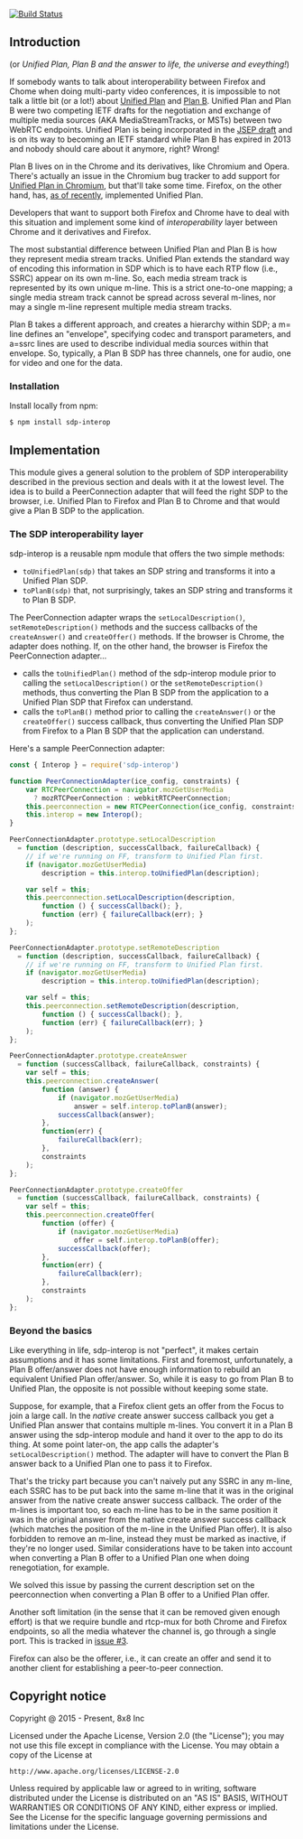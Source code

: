 [![Build Status](https://travis-ci.org/jitsi/sdp-interop.svg?branch=master)](https://travis-ci.org/jitsi/sdp-interop)

## Introduction

(or _Unified Plan, Plan B and the answer to life, the universe and eveything!_)

If somebody wants to talk about interoperability between Firefox and Chome when
doing multi-party video conferences, it is impossible to not talk a little bit
(or a lot!) about [Unified
Plan](https://tools.ietf.org/html/draft-roach-mmusic-unified-plan-00) and [Plan
B](https://tools.ietf.org/html/draft-uberti-rtcweb-plan-00). Unified Plan and
Plan B were two competing IETF drafts for the negotiation and exchange of
multiple media sources (AKA MediaStreamTracks, or MSTs) between two WebRTC
endpoints. Unified Plan is being incorporated in the [JSEP
draft](https://tools.ietf.org/html/draft-ietf-rtcweb-jsep-09) and is on its way
to becoming an IETF standard while Plan B has expired in 2013 and nobody should
care about it anymore, right? Wrong!

Plan B lives on in the Chrome and its derivatives, like Chromium and Opera.
There's actually an issue in the Chromium bug tracker to add support for
[Unified Plan in
Chromium](https://code.google.com/p/chromium/issues/detail?id=465349), but
that'll take some time. Firefox, on the other hand, has, [as of
recently](https://hacks.mozilla.org/2015/03/webrtc-in-firefox-38-multistream-and-renegotiation/),
implemented Unified Plan.

Developers that want to support both Firefox and Chrome have to deal with this
situation and implement some kind of _interoperability_ layer between Chrome and
it derivatives and Firefox.

The most substantial difference between Unified Plan and Plan B is how they
represent media stream tracks. Unified Plan extends the standard way of
encoding this information in SDP which is to have each RTP flow (i.e., SSRC)
appear on its own m-line. So, each media stream track is represented by its own
unique m-line.  This is a strict one-to-one mapping; a single media stream
track cannot be spread across several m-lines, nor may a single m-line
represent multiple media stream tracks.

Plan B takes a different approach, and creates a hierarchy within SDP; a m=
line defines an "envelope", specifying codec and transport parameters, and
a=ssrc lines are used to describe individual media sources within that
envelope. So, typically, a Plan B SDP has three channels, one for audio, one
for video and one for the data.

### Installation

Install locally from npm:

```bash
$ npm install sdp-interop
```

## Implementation

This module gives a general solution to the problem of SDP interoperability
described in the previous section and deals with it at the lowest level. The idea
is to build a PeerConnection adapter that will feed the right SDP to the browser,
i.e. Unified Plan to Firefox and Plan B to Chrome and that would give a Plan B SDP
to the application.

### The SDP interoperability layer

sdp-interop is a reusable npm module that offers the two simple methods:

* `toUnifiedPlan(sdp)` that takes an SDP string and transforms it into a
  Unified Plan SDP.
* `toPlanB(sdp)` that, not surprisingly, takes an SDP string and transforms it
  to Plan B SDP.

The PeerConnection adapter wraps the `setLocalDescription()`,
`setRemoteDescription()` methods and the success callbacks of the
`createAnswer()` and `createOffer()` methods. If the browser is Chrome, the
adapter does nothing. If, on the other hand, the browser is Firefox the
PeerConnection adapter...

* calls the `toUnifiedPlan()` method of the sdp-interop module prior to calling
  the `setLocalDescription()` or the `setRemoteDescription()` methods, thus
  converting the Plan B SDP from the application to a Unified Plan SDP that
  Firefox can understand.
* calls the `toPlanB()` method prior to calling the `createAnswer()` or the
  `createOffer()` success callback, thus converting the Unified Plan SDP from
  Firefox to a Plan B SDP that the application can understand.

Here's a sample PeerConnection adapter:

```javascript
const { Interop } = require('sdp-interop')

function PeerConnectionAdapter(ice_config, constraints) {
    var RTCPeerConnection = navigator.mozGetUserMedia
      ? mozRTCPeerConnection : webkitRTCPeerConnection;
    this.peerconnection = new RTCPeerConnection(ice_config, constraints);
    this.interop = new Interop();
}

PeerConnectionAdapter.prototype.setLocalDescription
  = function (description, successCallback, failureCallback) {
    // if we're running on FF, transform to Unified Plan first.
    if (navigator.mozGetUserMedia)
        description = this.interop.toUnifiedPlan(description);

    var self = this;
    this.peerconnection.setLocalDescription(description,
        function () { successCallback(); },
        function (err) { failureCallback(err); }
    );
};

PeerConnectionAdapter.prototype.setRemoteDescription
  = function (description, successCallback, failureCallback) {
    // if we're running on FF, transform to Unified Plan first.
    if (navigator.mozGetUserMedia)
        description = this.interop.toUnifiedPlan(description);

    var self = this;
    this.peerconnection.setRemoteDescription(description,
        function () { successCallback(); },
        function (err) { failureCallback(err); }
    );
};

PeerConnectionAdapter.prototype.createAnswer
  = function (successCallback, failureCallback, constraints) {
    var self = this;
    this.peerconnection.createAnswer(
        function (answer) {
            if (navigator.mozGetUserMedia)
                answer = self.interop.toPlanB(answer);
            successCallback(answer);
        },
        function(err) {
            failureCallback(err);
        },
        constraints
    );
};

PeerConnectionAdapter.prototype.createOffer
  = function (successCallback, failureCallback, constraints) {
    var self = this;
    this.peerconnection.createOffer(
        function (offer) {
            if (navigator.mozGetUserMedia)
                offer = self.interop.toPlanB(offer);
            successCallback(offer);
        },
        function(err) {
            failureCallback(err);
        },
        constraints
    );
};
```

### Beyond the basics

Like everything in life, sdp-interop is not "perfect", it makes certain
assumptions and it has some limitations. First and foremost, unfortunately, a
Plan B offer/answer does not have enough information to rebuild an equivalent
Unified Plan offer/answer. So, while it is easy to go from Plan B to Unified
Plan, the opposite is not possible without keeping some state.

Suppose, for example, that a Firefox client gets an offer from the Focus to
join a large call. In the _native_ create answer success callback you get a
Unified Plan answer that contains multiple m-lines. You convert it in a Plan B
answer using the sdp-interop module and hand it over to the app to do its
thing. At some point later-on, the app calls the adapter's
`setLocalDescription()` method. The adapter will have to convert the Plan B
answer back to a Unified Plan one to pass it to Firefox.

That's the tricky part because you can't naively put any SSRC in any m-line,
each SSRC has to be put back into the same m-line that it was in the original
answer from the native create answer success callback. The order of the m-lines
is important too, so each m-line has to be in the same position it was in the
original answer from the native create answer success callback (which matches
the position of the m-line in the Unified Plan offer). It is also forbidden to
remove an m-line, instead they must be marked as inactive, if they're no longer
used.  Similar considerations have to be taken into account when converting a
Plan B offer to a Unified Plan one when doing renegotiation, for example.

We solved this issue by passing the current description set on the peerconnection
when converting a Plan B offer to a Unified Plan offer.

Another soft limitation (in the sense that it can be removed given enough
effort) is that we require bundle and rtcp-mux for both Chrome and Firefox
endpoints, so all the media whatever the channel is, go through a single port. This is tracked in [issue #3](https://github.com/jitsi/sdp-interop/issues/3).

Firefox can also be the offerer, i.e., it can create an offer and send it to another
client for establishing a peer-to-peer connection.

## Copyright notice

Copyright @ 2015 - Present, 8x8 Inc

Licensed under the Apache License, Version 2.0 (the "License");
you may not use this file except in compliance with the License.
You may obtain a copy of the License at

    http://www.apache.org/licenses/LICENSE-2.0

Unless required by applicable law or agreed to in writing, software
distributed under the License is distributed on an "AS IS" BASIS,
WITHOUT WARRANTIES OR CONDITIONS OF ANY KIND, either express or implied.
See the License for the specific language governing permissions and
limitations under the License.
